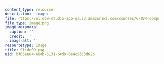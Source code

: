 ```yaml
---
content_type: resource
description: 'Image: '
file: https://ol-ocw-studio-app-qa.s3.amazonaws.com/courses/6-004-computation-structures-spring-2017/bf65ee84688b613160d96e4c9563d02b_Slide09.png
file_type: image/png
image_metadata:
  caption: ''
  credit: ''
  image-alt: ''
resourcetype: Image
title: Slide09.png
uid: bf65ee84-688b-6131-60d9-6e4c9563d02b
---
```

